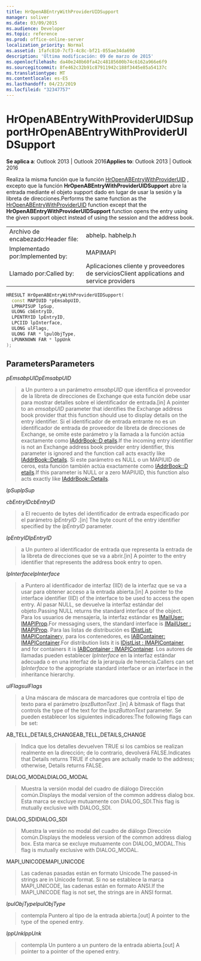 ```yaml
---
title: HrOpenABEntryWithProviderUIDSupport
manager: soliver
ms.date: 03/09/2015
ms.audience: Developer
ms.topic: reference
ms.prod: office-online-server
localization_priority: Normal
ms.assetid: 1fafc810-7cf3-4c8c-bf21-055ae34da690
description: 'Última modificación: 09 de marzo de 2015'
ms.openlocfilehash: da40e240b60fa42c48185600b74c6162a966e6f9
ms.sourcegitcommit: 8fe462c32b91c87911942c188f3445e85a54137c
ms.translationtype: MT
ms.contentlocale: es-ES
ms.lasthandoff: 04/23/2019
ms.locfileid: "32347757"
---
```

# <a name="hropenabentrywithprovideruidsupport"></a><span data-ttu-id="f54db-103">HrOpenABEntryWithProviderUIDSupport</span><span class="sxs-lookup"><span data-stu-id="f54db-103">HrOpenABEntryWithProviderUIDSupport</span></span>

  
  
<span data-ttu-id="f54db-104">**Se aplica a**: Outlook 2013 | Outlook 2016</span><span class="sxs-lookup"><span data-stu-id="f54db-104">**Applies to**: Outlook 2013 | Outlook 2016</span></span> 
  
<span data-ttu-id="f54db-105">Realiza la misma función que la función [HrOpenABEntryWithProviderUID](hropenabentrywithprovideruid.md) , excepto que la función **HrOpenABEntryWithProviderUIDSupport** abre la entrada mediante el objeto support dado en lugar de usar la sesión y la libreta de direcciones.</span><span class="sxs-lookup"><span data-stu-id="f54db-105">Performs the same function as the [HrOpenABEntryWithProviderUID](hropenabentrywithprovideruid.md) function except that the **HrOpenABEntryWithProviderUIDSupport** function opens the entry using the given support object instead of using the session and the address book.</span></span> 
  
|||
|:-----|:-----|
|<span data-ttu-id="f54db-106">Archivo de encabezado:</span><span class="sxs-lookup"><span data-stu-id="f54db-106">Header file:</span></span>  <br/> |<span data-ttu-id="f54db-107">abhelp. h</span><span class="sxs-lookup"><span data-stu-id="f54db-107">abhelp.h</span></span>  <br/> |
|<span data-ttu-id="f54db-108">Implementado por:</span><span class="sxs-lookup"><span data-stu-id="f54db-108">Implemented by:</span></span>  <br/> |<span data-ttu-id="f54db-109">MAPI</span><span class="sxs-lookup"><span data-stu-id="f54db-109">MAPI</span></span>  <br/> |
|<span data-ttu-id="f54db-110">Llamado por:</span><span class="sxs-lookup"><span data-stu-id="f54db-110">Called by:</span></span>  <br/> |<span data-ttu-id="f54db-111">Aplicaciones cliente y proveedores de servicios</span><span class="sxs-lookup"><span data-stu-id="f54db-111">Client applications and service providers</span></span>  <br/> |
   
```cpp
HRESULT HrOpenABEntryWithProviderUIDSupport(
  const MAPIUID *pEmsabpUID,
  LPMAPISUP lpSup,
  ULONG cbEntryID,
  LPENTRYID lpEntryID,
  LPCIID lpInterface,
  ULONG ulFlags,
  ULONG FAR * lpulObjType,
  LPUNKNOWN FAR * lppUnk
);
```

## <a name="parameters"></a><span data-ttu-id="f54db-112">Parameters</span><span class="sxs-lookup"><span data-stu-id="f54db-112">Parameters</span></span>

 <span data-ttu-id="f54db-113">_pEmsabpUID_</span><span class="sxs-lookup"><span data-stu-id="f54db-113">_pEmsabpUID_</span></span>
  
> <span data-ttu-id="f54db-114">a Un puntero a un parámetro _emsabpUID_ que identifica el proveedor de la libreta de direcciones de Exchange que esta función debe usar para mostrar detalles sobre el identificador de entrada.</span><span class="sxs-lookup"><span data-stu-id="f54db-114">[in] A pointer to an  _emsabpUID_ parameter that identifies the Exchange address book provider that this function should use to display details on the entry identifier.</span></span> <span data-ttu-id="f54db-115">Si el identificador de entrada entrante no es un identificador de entrada de proveedor de libreta de direcciones de Exchange, se omite este parámetro y la llamada a la función actúa exactamente como [IAddrBook::D etails](iaddrbook-details.md).</span><span class="sxs-lookup"><span data-stu-id="f54db-115">If the incoming entry identifier is not an Exchange address book provider entry identifier, this parameter is ignored and the function call acts exactly like [IAddrBook::Details](iaddrbook-details.md).</span></span> <span data-ttu-id="f54db-116">Si este parámetro es NULL o un MAPIUID de ceros, esta función también actúa exactamente como [IAddrBook::D etails](iaddrbook-details.md).</span><span class="sxs-lookup"><span data-stu-id="f54db-116">If this parameter is NULL or a zero MAPIUID, this function also acts exactly like [IAddrBook::Details](iaddrbook-details.md).</span></span>
    
 <span data-ttu-id="f54db-117">_lpSup_</span><span class="sxs-lookup"><span data-stu-id="f54db-117">_lpSup_</span></span>
  
> 
    
 <span data-ttu-id="f54db-118">_cbEntryID_</span><span class="sxs-lookup"><span data-stu-id="f54db-118">_cbEntryID_</span></span>
  
> <span data-ttu-id="f54db-119">a El recuento de bytes del identificador de entrada especificado por el parámetro _lpEntryID_ .</span><span class="sxs-lookup"><span data-stu-id="f54db-119">[in] The byte count of the entry identifier specified by the  _lpEntryID_ parameter.</span></span> 
    
 <span data-ttu-id="f54db-120">_lpEntryID_</span><span class="sxs-lookup"><span data-stu-id="f54db-120">_lpEntryID_</span></span>
  
> <span data-ttu-id="f54db-121">a Un puntero al identificador de entrada que representa la entrada de la libreta de direcciones que se va a abrir.</span><span class="sxs-lookup"><span data-stu-id="f54db-121">[in] A pointer to the entry identifier that represents the address book entry to open.</span></span>
    
 <span data-ttu-id="f54db-122">_lpInterface_</span><span class="sxs-lookup"><span data-stu-id="f54db-122">_lpInterface_</span></span>
  
> <span data-ttu-id="f54db-123">a Puntero al identificador de interfaz (IID) de la interfaz que se va a usar para obtener acceso a la entrada abierta.</span><span class="sxs-lookup"><span data-stu-id="f54db-123">[in] A pointer to the interface identifier (IID) of the interface to be used to access the open entry.</span></span> <span data-ttu-id="f54db-124">Al pasar NULL, se devuelve la interfaz estándar del objeto.</span><span class="sxs-lookup"><span data-stu-id="f54db-124">Passing NULL returns the standard interface of the object.</span></span> <span data-ttu-id="f54db-125">Para los usuarios de mensajería, la interfaz estándar es [IMailUser: IMAPIProp](imailuserimapiprop.md).</span><span class="sxs-lookup"><span data-stu-id="f54db-125">For messaging users, the standard interface is [IMailUser : IMAPIProp](imailuserimapiprop.md).</span></span> <span data-ttu-id="f54db-126">Para las listas de distribución es [IDistList: IMAPIContainer](idistlistimapicontainer.md)y, para los contenedores, es [IABContainer: IMAPIContainer](iabcontainerimapicontainer.md).</span><span class="sxs-lookup"><span data-stu-id="f54db-126">For distribution lists it is [IDistList : IMAPIContainer](idistlistimapicontainer.md), and for containers it is [IABContainer : IMAPIContainer](iabcontainerimapicontainer.md).</span></span> <span data-ttu-id="f54db-127">Los autores de llamadas pueden establecer _lpInterface_ en la interfaz estándar adecuada o en una interfaz de la jerarquía de herencia.</span><span class="sxs-lookup"><span data-stu-id="f54db-127">Callers can set  _lpInterface_ to the appropriate standard interface or an interface in the inheritance hierarchy.</span></span> 
    
 <span data-ttu-id="f54db-128">_ulFlags_</span><span class="sxs-lookup"><span data-stu-id="f54db-128">_ulFlags_</span></span>
  
> <span data-ttu-id="f54db-129">a Una máscara de máscara de marcadores que controla el tipo de texto para el parámetro _lpszButtonText_ .</span><span class="sxs-lookup"><span data-stu-id="f54db-129">[in] A bitmask of flags that controls the type of the text for the  _lpszButtonText_ parameter.</span></span> <span data-ttu-id="f54db-130">Se pueden establecer los siguientes indicadores:</span><span class="sxs-lookup"><span data-stu-id="f54db-130">The following flags can be set:</span></span> 
    
<span data-ttu-id="f54db-131">AB_TELL_DETAILS_CHANGE</span><span class="sxs-lookup"><span data-stu-id="f54db-131">AB_TELL_DETAILS_CHANGE</span></span>
  
> <span data-ttu-id="f54db-132">Indica que los detalles devuelven TRUE si los cambios se realizan realmente en la dirección; de lo contrario, devolverá FALSE.</span><span class="sxs-lookup"><span data-stu-id="f54db-132">Indicates that Details returns TRUE if changes are actually made to the address; otherwise, Details returns FALSE.</span></span>
    
<span data-ttu-id="f54db-133">DIALOG_MODAL</span><span class="sxs-lookup"><span data-stu-id="f54db-133">DIALOG_MODAL</span></span>
  
> <span data-ttu-id="f54db-134">Muestra la versión modal del cuadro de diálogo Dirección común.</span><span class="sxs-lookup"><span data-stu-id="f54db-134">Displays the modal version of the common address dialog box.</span></span> <span data-ttu-id="f54db-135">Esta marca se excluye mutuamente con DIALOG_SDI.</span><span class="sxs-lookup"><span data-stu-id="f54db-135">This flag is mutually exclusive with DIALOG_SDI.</span></span>
    
<span data-ttu-id="f54db-136">DIALOG_SDI</span><span class="sxs-lookup"><span data-stu-id="f54db-136">DIALOG_SDI</span></span>
  
> <span data-ttu-id="f54db-137">Muestra la versión no modal del cuadro de diálogo Dirección común.</span><span class="sxs-lookup"><span data-stu-id="f54db-137">Displays the modeless version of the common address dialog box.</span></span> <span data-ttu-id="f54db-138">Esta marca se excluye mutuamente con DIALOG_MODAL.</span><span class="sxs-lookup"><span data-stu-id="f54db-138">This flag is mutually exclusive with DIALOG_MODAL.</span></span>
    
<span data-ttu-id="f54db-139">MAPI_UNICODE</span><span class="sxs-lookup"><span data-stu-id="f54db-139">MAPI_UNICODE</span></span>
  
> <span data-ttu-id="f54db-140">Las cadenas pasadas están en formato Unicode.</span><span class="sxs-lookup"><span data-stu-id="f54db-140">The passed-in strings are in Unicode format.</span></span> <span data-ttu-id="f54db-141">Si no se establece la marca MAPI_UNICODE, las cadenas están en formato ANSI.</span><span class="sxs-lookup"><span data-stu-id="f54db-141">If the MAPI_UNICODE flag is not set, the strings are in ANSI format.</span></span>
    
 <span data-ttu-id="f54db-142">_lpulObjType_</span><span class="sxs-lookup"><span data-stu-id="f54db-142">_lpulObjType_</span></span>
  
> <span data-ttu-id="f54db-143">contempla Puntero al tipo de la entrada abierta.</span><span class="sxs-lookup"><span data-stu-id="f54db-143">[out] A pointer to the type of the opened entry.</span></span>
    
 <span data-ttu-id="f54db-144">_lppUnk_</span><span class="sxs-lookup"><span data-stu-id="f54db-144">_lppUnk_</span></span>
  
> <span data-ttu-id="f54db-145">contempla Un puntero a un puntero de la entrada abierta.</span><span class="sxs-lookup"><span data-stu-id="f54db-145">[out] A pointer to a pointer of the opened entry.</span></span>
    

